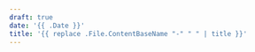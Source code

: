 ```yaml
---
draft: true
date: '{{ .Date }}'
title: '{{ replace .File.ContentBaseName "-" " " | title }}'
---
```

